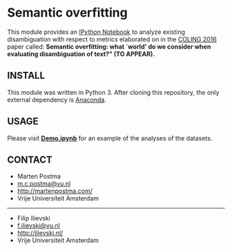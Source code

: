 # Semantic overfitting

This module provides an [IPython Notebook](http://ipython.org/notebook.html)
to analyze existing disambiguation with respect to metrics elaborated on
in the [COLING 2016](http://coling2016.anlp.jp/) paper called: **Semantic overfitting: what `world' do we consider when evaluating disambiguation of text?" (TO APPEAR).**


## INSTALL
This module was written in Python 3. After cloning this repository, the only
external dependency is [Anaconda](https://www.continuum.io/downloads).

## USAGE
Please visit [**Demo.ipynb**](https://github.com/cltl/SemanticOverfitting/blob/master/scripts/Demo.ipynb)
for an example of the analyses of the datasets.

## CONTACT
* Marten Postma
* m.c.postma@vu.nl
* http://martenpostma.com/
* Vrije Universiteit Amsterdam

***

* Filip Ilievski
* f.ilievski@vu.nl
* http://ilievski.nl/
* Vrije Universiteit Amsterdam
